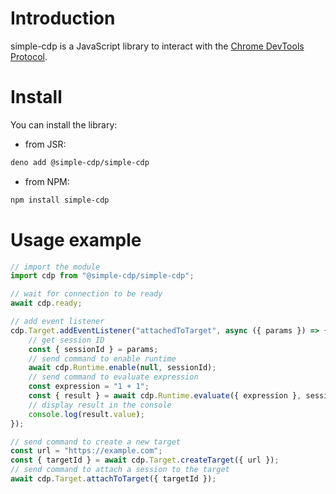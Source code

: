 # Introduction

simple-cdp is a JavaScript library to interact with the [Chrome DevTools Protocol](https://chromedevtools.github.io/devtools-protocol/).

# Install

You can install the library:

- from JSR:

```sh
deno add @simple-cdp/simple-cdp
```

- from NPM:

```sh
npm install simple-cdp
```

# Usage example

```js
// import the module
import cdp from "@simple-cdp/simple-cdp";

// wait for connection to be ready
await cdp.ready;

// add event listener
cdp.Target.addEventListener("attachedToTarget", async ({ params }) => {
    // get session ID
    const { sessionId } = params;
    // send command to enable runtime
    await cdp.Runtime.enable(null, sessionId);
    // send command to evaluate expression
    const expression = "1 + 1";
    const { result } = await cdp.Runtime.evaluate({ expression }, sessionId);
    // display result in the console
    console.log(result.value);
});

// send command to create a new target
const url = "https://example.com";
const { targetId } = await cdp.Target.createTarget({ url });
// send command to attach a session to the target
await cdp.Target.attachToTarget({ targetId });
```
